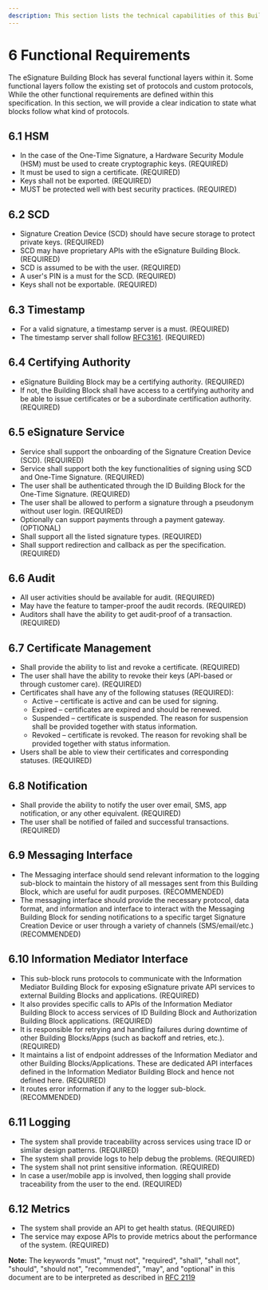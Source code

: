 ```yaml
---
description: This section lists the technical capabilities of this Building Block.
---
```


# 6 Functional Requirements

The eSignature Building Block has several functional layers within it. Some functional layers follow the existing set of protocols and custom protocols, While the other functional requirements are defined within this specification. In this section, we will provide a clear indication to state what blocks follow what kind of protocols.

## 6.1 HSM

* In the case of the One-Time Signature, a Hardware Security Module (HSM) must be used to create cryptographic keys. (REQUIRED)
* It must be used to sign a certificate. (REQUIRED)
* Keys shall not be exported. (REQUIRED)
* MUST be protected well with best security practices. (REQUIRED)

## 6.2 SCD

* Signature Creation Device (SCD) should have secure storage to protect private keys. (REQUIRED)
* SCD may have proprietary APIs with the eSignature Building Block. (REQUIRED)
* SCD is assumed to be with the user. (REQUIRED)
* A user's PIN is a must for the SCD. (REQUIRED)
* Keys shall not be exportable. (REQUIRED)

## 6.3 Timestamp&#x20;

* For a valid signature, a timestamp server is a must. (REQUIRED)
* The timestamp server shall follow [RFC3161](https://www.ietf.org/rfc/rfc3161.txt). (REQUIRED)

## 6.4 Certifying Authority

* eSignature Building Block may be a certifying authority. (REQUIRED)
* If not, the Building Block shall have access to a certifying authority and be able to issue certificates or be a subordinate certification authority. (REQUIRED)

## 6.5 eSignature Service&#x20;

* Service shall support the onboarding of the Signature Creation Device (SCD). (REQUIRED)
* Service shall support both the key functionalities of signing using SCD and One-Time Signature. (REQUIRED)
* The user shall be authenticated through the ID Building Block for the One-Time Signature. (REQUIRED)
* The user shall be allowed to perform a signature through a pseudonym without user login. (REQUIRED)
* Optionally can support payments through a payment gateway. (OPTIONAL)
* Shall support all the listed signature types. (REQUIRED)
* Shall support redirection and callback as per the specification. (REQUIRED)

## 6.6 Audit&#x20;

* All user activities should be available for audit. (REQUIRED)
* May have the feature to tamper-proof the audit records. (REQUIRED)
* Auditors shall have the ability to get audit-proof of a transaction. (REQUIRED)

## 6.7 Certificate Management&#x20;

* Shall provide the ability to list and revoke a certificate. (REQUIRED)
* The user shall have the ability to revoke their keys (API-based or through customer care). (REQUIRED)
* Certificates shall have any of the following statuses (REQUIRED):
  * Active – certificate is active and can be used for signing.
  * Expired – certificates are expired and should be renewed.
  * Suspended – certificate is suspended. The reason for suspension shall be provided together with status information.
  * Revoked – certificate is revoked. The reason for revoking shall be provided together with status information.
* Users shall be able to view their certificates and corresponding statuses. (REQUIRED)

## 6.8 Notification

* Shall provide the ability to notify the user over email, SMS, app notification, or any other equivalent. (REQUIRED)
* The user shall be notified of failed and successful transactions. (REQUIRED)

## 6.9 Messaging Interface

* The Messaging interface should send relevant information to the logging sub-block to maintain the history of all messages sent from this Building Block, which are useful for audit purposes. (RECOMMENDED)
* The messaging interface should provide the necessary protocol, data format, and information and interface to interact with the Messaging Building Block for sending notifications to a specific target Signature Creation Device or user through a variety of channels (SMS/email/etc.) (RECOMMENDED)

## **6.10 Information Mediator Interface** <a href="#6.10-information-mediator-interface" id="6.10-information-mediator-interface"></a>

* This sub-block runs protocols to communicate with the Information Mediator Building Block for exposing eSignature private API services to external Building Blocks and applications. (REQUIRED)
* It also provides specific calls to APIs of the Information Mediator Building Block to access services of ID Building Block and Authorization Building Block applications. (REQUIRED)
* It is responsible for retrying and handling failures during downtime of other Building Blocks/Apps (such as backoff and retries, etc.). (REQUIRED)
* It maintains a list of endpoint addresses of the Information Mediator and other Building Blocks/Applications. These are dedicated API interfaces defined in the Information Mediator Building Block and hence not defined here. (REQUIRED)
* It routes error information if any to the logger sub-block. (RECOMMENDED)

## 6.11 Logging&#x20;

* The system shall provide traceability across services using trace ID or similar design patterns. (REQUIRED)
* The system shall provide logs to help debug the problems. (REQUIRED)
* The system shall not print sensitive information. (REQUIRED)
* In case a user/mobile app is involved, then logging shall provide traceability from the user to the end. (REQUIRED)

## 6.12 Metrics&#x20;

* The system shall provide an API to get health status. (REQUIRED)
* The service may expose APIs to provide metrics about the performance of the system. (REQUIRED)

**Note:** The keywords "must", "must not", "required", "shall", "shall not", "should", "should not", "recommended", "may", and "optional" in this document are to be interpreted as described in [RFC 2119](https://www.rfc-editor.org/rfc/rfc2119)




